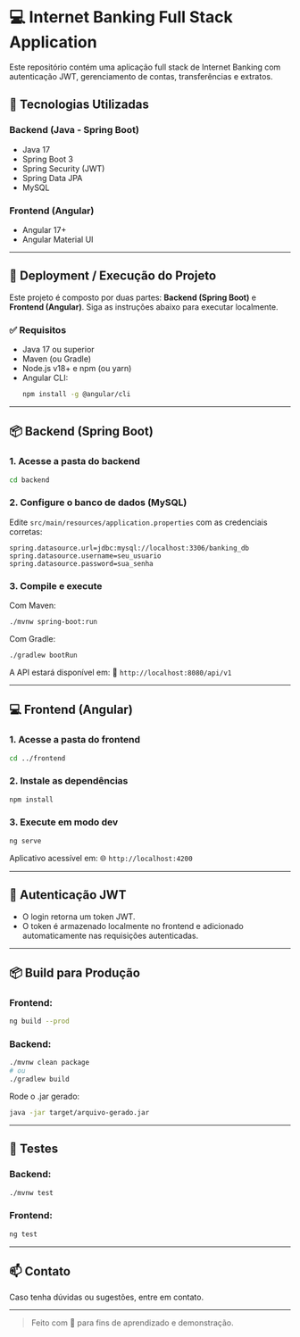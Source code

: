 # 💻 Internet Banking Full Stack Application

Este repositório contém uma aplicação full stack de Internet Banking com autenticação JWT, gerenciamento de contas, transferências e extratos.

## 🧩 Tecnologias Utilizadas

### Backend (Java - Spring Boot)

- Java 17
- Spring Boot 3
- Spring Security (JWT)
- Spring Data JPA
- MySQL

### Frontend (Angular)

- Angular 17+
- Angular Material UI

---

## 🚀 Deployment / Execução do Projeto

Este projeto é composto por duas partes: **Backend (Spring Boot)** e **Frontend (Angular)**. Siga as instruções abaixo para executar localmente.

### ✅ Requisitos

- Java 17 ou superior
- Maven (ou Gradle)
- Node.js v18+ e npm (ou yarn)
- Angular CLI:
  ```bash
  npm install -g @angular/cli
  ```

---

## 📦 Backend (Spring Boot)

### 1. Acesse a pasta do backend

```bash
cd backend
```

### 2. Configure o banco de dados (MySQL)

Edite `src/main/resources/application.properties` com as credenciais corretas:

```properties
spring.datasource.url=jdbc:mysql://localhost:3306/banking_db
spring.datasource.username=seu_usuario
spring.datasource.password=sua_senha
```

### 3. Compile e execute

Com Maven:

```bash
./mvnw spring-boot:run
```

Com Gradle:

```bash
./gradlew bootRun
```

A API estará disponível em: 📍 `http://localhost:8080/api/v1`

---

## 💻 Frontend (Angular)

### 1. Acesse a pasta do frontend

```bash
cd ../frontend
```

### 2. Instale as dependências

```bash
npm install
```

### 3. Execute em modo dev

```bash
ng serve
```

Aplicativo acessível em: 🌐 `http://localhost:4200`

---

## 🔐 Autenticação JWT

- O login retorna um token JWT.
- O token é armazenado localmente no frontend e adicionado automaticamente nas requisições autenticadas.

---

## 📦 Build para Produção

### Frontend:

```bash
ng build --prod
```

### Backend:

```bash
./mvnw clean package
# ou
./gradlew build
```

Rode o .jar gerado:

```bash
java -jar target/arquivo-gerado.jar
```

---

## 🧪 Testes

### Backend:

```bash
./mvnw test
```

### Frontend:

```bash
ng test
```

---

## 📫 Contato

Caso tenha dúvidas ou sugestões, entre em contato.

---

> Feito com 💙 para fins de aprendizado e demonstração.

